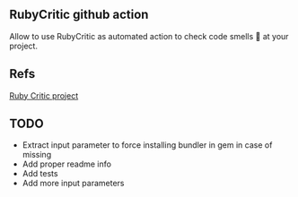 ## RubyCritic github action

Allow to use RubyCritic as automated action to check code smells 💩 at your project.

## Refs

[Ruby Critic project](https://github.com/whitesmith/rubycritic)

## TODO
- Extract input parameter to force installing bundler in gem in case of missing
- Add proper readme info
- Add tests
- Add more input parameters
